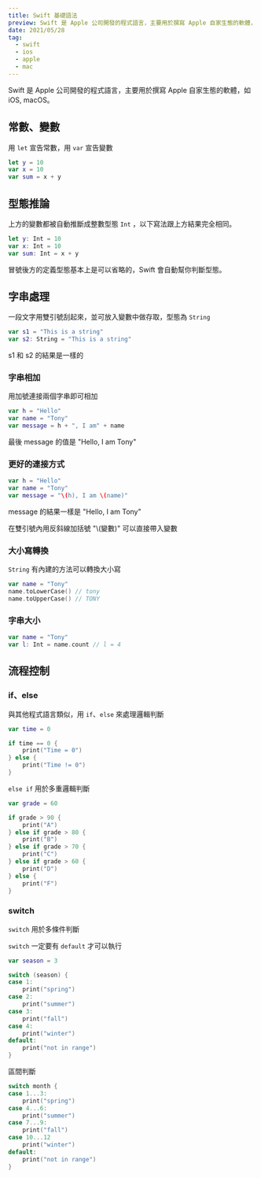 ```yaml
---
title: Swift 基礎語法
preview: Swift 是 Apple 公司開發的程式語言，主要用於撰寫 Apple 自家生態的軟體，如 iOS, macOS。
date: 2021/05/28
tag: 
  - swift
  - ios
  - apple
  - mac
---
```


Swift 是 Apple 公司開發的程式語言，主要用於撰寫 Apple 自家生態的軟體，如 iOS, macOS。

## 常數、變數

用 `let` 宣告常數，用 `var` 宣告變數

```swift
let y = 10
var x = 10
var sum = x + y
```

## 型態推論

上方的變數都被自動推斷成整數型態 `Int` ，以下寫法跟上方結果完全相同。

```swift
let y: Int = 10
var x: Int = 10
var sum: Int = x + y
```

冒號後方的定義型態基本上是可以省略的，Swift 會自動幫你判斷型態。

## 字串處理

一段文字用雙引號刮起來，並可放入變數中做存取，型態為 `String`

```swift
var s1 = "This is a string"
var s2: String = "This is a string"
```

s1 和 s2 的結果是一樣的

### 字串相加

用加號連接兩個字串即可相加

```swift
var h = "Hello"
var name = "Tony"
var message = h + ", I am" + name
```

最後 message 的值是 "Hello, I am Tony"

### 更好的連接方式

```swift
var h = "Hello"
var name = "Tony"
var message = "\(h), I am \(name)"
```

message 的結果一樣是 "Hello, I am Tony"

在雙引號內用反斜線加括號 "\\(變數)" 可以直接帶入變數

### 大小寫轉換

`String` 有內建的方法可以轉換大小寫

```swift
var name = "Tony"
name.toLowerCase() // tony
name.toUpperCase() // TONY
```

### 字串大小

```swift
var name = "Tony"
var l: Int = name.count // l = 4
```

## 流程控制

### if、else

與其他程式語言類似，用 `if`、`else` 來處理邏輯判斷

```swift
var time = 0

if time == 0 {
    print("Time = 0")
} else {
    print("Time != 0")
}
```

`else if` 用於多重邏輯判斷

```swift
var grade = 60

if grade > 90 {
    print("A")
} else if grade > 80 {
    print("B")
} else if grade > 70 {
    print("C")
} else if grade > 60 {
    print("D")
} else {
    print("F")
}
```

### switch

`switch` 用於多條件判斷

`switch` 一定要有 `default` 才可以執行

```swift
var season = 3

switch (season) {
case 1:
    print("spring")
case 2:
    print("summer")
case 3:
    print("fall")
case 4:
    print("winter")
default:
    print("not in range")
}
```

區間判斷

```swift
switch month {
case 1...3:
    print("spring")
case 4...6:
    print("summer")
case 7...9:
    print("fall")
case 10...12 
    print("winter")
default:
    print("not in range")
}
```
